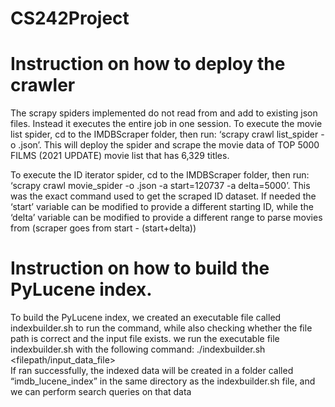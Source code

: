 # CS242Project
# Instruction on how to deploy the crawler
The scrapy spiders implemented do not read from and add to existing json files. Instead it executes the entire job in one session. To execute the movie list spider, cd to the IMDBScraper folder, then run: ‘scrapy crawl list_spider -o <filename>.json’. This will deploy the spider and scrape the movie data of TOP 5000 FILMS (2021 UPDATE) movie list that has 6,329 titles.
  
To execute the ID iterator spider, cd to the IMDBScraper folder, then run: ‘scrapy crawl movie_spider -o <filename>.json -a start=120737 -a delta=5000’. This was the exact command used to get the scraped ID dataset. If needed the ‘start’ variable can be modified to provide a different starting ID, while the ‘delta’ variable can be modified to provide a different range to parse movies from (scraper goes from start - (start+delta))

# Instruction on how to build the PyLucene index.
To build the PyLucene index, we created an executable file called indexbuilder.sh to run the command, while also checking whether the file path is correct and the input file exists.
we run the executable file indexbuilder.sh with the following command: ./indexbuilder.sh <filepath/input_data_file>  
If ran successfully, the indexed data will be created in a folder called “imdb_lucene_index” in the same directory as the indexbuilder.sh file, and we can perform search queries on that data

